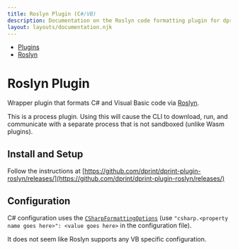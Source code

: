 ```yaml
---
title: Roslyn Plugin (C#/VB)
description: Documentation on the Roslyn code formatting plugin for dprint.
layout: layouts/documentation.njk
---
```


<nav class="breadcrumb" aria-label="breadcrumbs">
  <ul>
    <li><a href="/plugins">Plugins</a></li>
    <li><a href="/plugins/roslyn">Roslyn</a></li>
  </ul>
</nav>

# Roslyn Plugin

Wrapper plugin that formats C# and Visual Basic code via [Roslyn](https://github.com/dotnet/roslyn).

<div class="message is-warning">
  <div class="message-body">
    This is a process plugin. Using this will cause the CLI to download, run, and communicate with a separate process that is not sandboxed (unlike Wasm plugins).
  </div>
</div>

## Install and Setup

Follow the instructions at [https://github.com/dprint/dprint-plugin-roslyn/releases/](https://github.com/dprint/dprint-plugin-roslyn/releases/)

## Configuration

C# configuration uses the [`CSharpFormattingOptions`](https://docs.microsoft.com/en-us/dotnet/api/microsoft.codeanalysis.csharp.formatting.csharpformattingoptions?view=roslyn-dotnet) (use `"csharp.<property name goes here>": <value goes here>` in the configuration file).

It does not seem like Roslyn supports any VB specific configuration.
